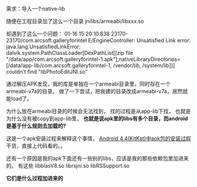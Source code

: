需求：导入一个native-lib

随便在工程目录加了这么一个目录
jnilibs/armeabi/libxxx.so

却遇到了这么一个问题：
01-16 15:20:10.838 23170-23170/com.arcsoft.galleryforintel E/EngineController: Unsatisfied Link error: java.lang.UnsatisfiedLinkError: dalvik.system.PathClassLoader[DexPathList[[zip file "/data/app/com.arcsoft.galleryforintel-1.apk"],nativeLibraryDirectories=[/data/app-lib/com.arcsoft.galleryforintel-1, /vendor/lib, /system/lib]]] couldn't find "libPhotoEditJNI.so"

通过解压APK发现，我的库是单独在一个armeabi目录里，同时存在一个armeabi-v7a的目录。
做了一下尝试，把我建的目录改成armeabi-v7a，居然就能load了。

为什么放在armeabi目录的时候会无法找到，
找的过程是从app-lib下找，
也就是为什么没有被copy到app-lib里，
**也就是说apk里的libs有多个目录，而android是基于什么规则去加载的?**

这是一个apk安装过程来解释这个事情，
[Android 4.4(KitKat)中apk包的安装过程](http://blog.csdn.net/jinzhuojun/article/details/25542011)
干货，直接上代码看的。。

还有一个原因是我的apk下面还有一些别的libs，应该是我的那些依赖包里加进来的。
有这些
libblasV8.so
librsjni.so
libRSSupport.so

**它们是什么过程加进来的**

